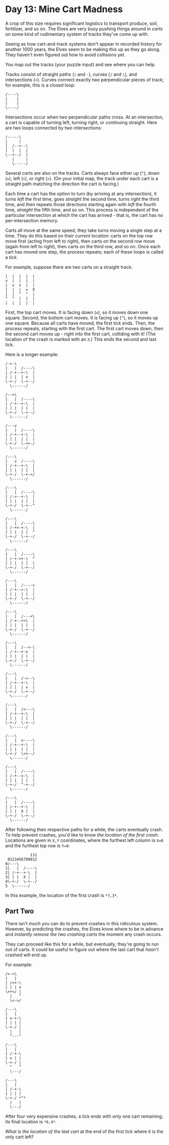 # Day 13: Mine Cart Madness

A crop of this size requires significant logistics to transport produce, soil, fertilizer, and so on. The Elves are very busy pushing things around in _carts_ on some kind of rudimentary system of tracks they've come up with.

Seeing as how cart-and-track systems don't appear in recorded history for another 1000 years, the Elves seem to be making this up as they go along. They haven't even figured out how to avoid collisions yet.

You map out the tracks (your puzzle input) and see where you can help.

Tracks consist of straight paths (`|` and `-`), curves (`/` and `\`), and intersections (`+`). Curves connect exactly two perpendicular pieces of track; for example, this is a closed loop:

```
/----\
|    |
|    |
\----/
```

Intersections occur when two perpendicular paths cross. At an intersection, a cart is capable of turning left, turning right, or continuing straight. Here are two loops connected by two intersections:

```
/-----\
|     |
|  /--+--\
|  |  |  |
\--+--/  |
   |     |
   \-----/
```

Several _carts_ are also on the tracks. Carts always face either up (`^`), down (`v`), left (`<`), or right (`>`). (On your initial map, the track under each cart is a straight path matching the direction the cart is facing.)

Each time a cart has the option to turn (by arriving at any intersection), it turns _left_ the first time, goes _straight_ the second time, turns _right_ the third time, and then repeats those directions starting again with _left_ the fourth time, _straight_ the fifth time, and so on. This process is independent of the particular intersection at which the cart has arrived - that is, the cart has no per-intersection memory.

Carts all move at the same speed; they take turns moving a single step at a time. They do this based on their _current location_: carts on the top row move first (acting from left to right), then carts on the second row move (again from left to right), then carts on the third row, and so on. Once each cart has moved one step, the process repeats; each of these loops is called a _tick_.

For example, suppose there are two carts on a straight track:

```
|  |  |  |  |
v  |  |  |  |
|  v  v  |  |
|  |  |  v  X
|  |  ^  ^  |
^  ^  |  |  |
|  |  |  |  |
```

First, the top cart moves. It is facing down (`v`), so it moves down one square. Second, the bottom cart moves. It is facing up (`^`), so it moves up one square. Because all carts have moved, the first tick ends. Then, the process repeats, starting with the first cart. The first cart moves down, then the second cart moves up - right into the first cart, colliding with it! (The location of the crash is marked with an `X`.) This ends the second and last tick.

Here is a longer example:

```
/->-\
|   |  /----\
| /-+--+-\  |
| | |  | v  |
\-+-/  \-+--/
  \------/

/-->\
|   |  /----\
| /-+--+-\  |
| | |  | |  |
\-+-/  \->--/
  \------/

/---v
|   |  /----\
| /-+--+-\  |
| | |  | |  |
\-+-/  \-+>-/
  \------/

/---\
|   v  /----\
| /-+--+-\  |
| | |  | |  |
\-+-/  \-+->/
  \------/

/---\
|   |  /----\
| /->--+-\  |
| | |  | |  |
\-+-/  \-+--^
  \------/

/---\
|   |  /----\
| /-+>-+-\  |
| | |  | |  ^
\-+-/  \-+--/
  \------/

/---\
|   |  /----\
| /-+->+-\  ^
| | |  | |  |
\-+-/  \-+--/
  \------/

/---\
|   |  /----<
| /-+-->-\  |
| | |  | |  |
\-+-/  \-+--/
  \------/

/---\
|   |  /---<\
| /-+--+>\  |
| | |  | |  |
\-+-/  \-+--/
  \------/

/---\
|   |  /--<-\
| /-+--+-v  |
| | |  | |  |
\-+-/  \-+--/
  \------/

/---\
|   |  /-<--\
| /-+--+-\  |
| | |  | v  |
\-+-/  \-+--/
  \------/

/---\
|   |  /<---\
| /-+--+-\  |
| | |  | |  |
\-+-/  \-<--/
  \------/

/---\
|   |  v----\
| /-+--+-\  |
| | |  | |  |
\-+-/  \<+--/
  \------/

/---\
|   |  /----\
| /-+--v-\  |
| | |  | |  |
\-+-/  ^-+--/
  \------/

/---\
|   |  /----\
| /-+--+-\  |
| | |  X |  |
\-+-/  \-+--/
  \------/
```

After following their respective paths for a while, the carts eventually crash. To help prevent crashes, you'd like to know _the location of the first crash_. Locations are given in `X,Y` coordinates, where the furthest left column is `X=0` and the furthest top row is `Y=0`:

```
           111
 0123456789012
0/---\
1|   |  /----\
2| /-+--+-\  |
3| | |  X |  |
4\-+-/  \-+--/
5  \------/
```

In this example, the location of the first crash is `*7,3*`.

## Part Two

There isn't much you can do to prevent crashes in this ridiculous system. However, by predicting the crashes, the Elves know where to be in advance and _instantly remove the two crashing carts_ the moment any crash occurs.

They can proceed like this for a while, but eventually, they're going to run out of carts. It could be useful to figure out where the last cart that _hasn't_ crashed will end up.

For example:

```
/>-<\
|   |
| /<+-\
| | | v
\>+</ |
  |   ^
  \<->/

/---\
|   |
| v-+-\
| | | |
\-+-/ |
  |   |
  ^---^

/---\
|   |
| /-+-\
| v | |
\-+-/ |
  ^   ^
  \---/

/---\
|   |
| /-+-\
| | | |
\-+-/ *^*
  |   |
  \---/
```

After four very expensive crashes, a tick ends with only one cart remaining; its final location is `*6,4*`.

_What is the location of the last cart_ at the end of the first tick where it is the only cart left?
